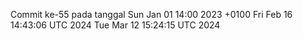 Commit ke-55 pada tanggal Sun Jan 01 14:00 2023 +0100
Fri Feb 16 14:43:06 UTC 2024
Tue Mar 12 15:24:15 UTC 2024

